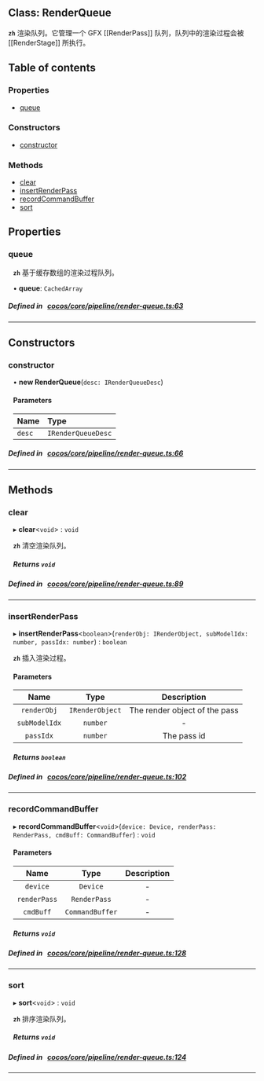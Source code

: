 
## Class: RenderQueue






**`zh`** 渲染队列。它管理一个 GFX [[RenderPass]] 队列，队列中的渲染过程会被 [[RenderStage]] 所执行。



<div class="table-of-content">
<h2>Table of contents</h2>


### Properties

- [ queue](#queue)

### Constructors

- [ constructor](#constructor)

### Methods

- [ clear](#clear)
- [ insertRenderPass](#insertRenderPass)
- [ recordCommandBuffer](#recordCommandBuffer)
- [ sort](#sort)
</div>

## Properties


### queue
<div style="margin-left: 10px;">



**`zh`** 基于缓存数组的渲染过程队列。





•  **queue**:
`CachedArray` 
</div>

##### Defined in &nbsp;   [cocos/core/pipeline/render-queue.ts:63](https://github.com/cocos-creator/engine/blob/c7bf6b8a9/cocos/core/pipeline/render-queue.ts#L63)&nbsp;


___

<!---->
## Constructors


### constructor
<div style="margin-left: 10px;">

• **new RenderQueue**(`desc: IRenderQueueDesc`)

#### Parameters

| Name | Type |
| :------ | :------ |
| `desc` | `IRenderQueueDesc` |
</div>

##### Defined in &nbsp;   [cocos/core/pipeline/render-queue.ts:66](https://github.com/cocos-creator/engine/blob/c7bf6b8a9/cocos/core/pipeline/render-queue.ts#L66)&nbsp;


---

<!---->
## Methods

### clear

<div style="margin-left: 10px;">

▸   **clear**<`void`\> : `void`



**`zh`** 清空渲染队列。





##### Returns `void`
</div>

##### Defined in &nbsp;   [cocos/core/pipeline/render-queue.ts:89](https://github.com/cocos-creator/engine/blob/c7bf6b8a9/cocos/core/pipeline/render-queue.ts#L89)&nbsp;
___
### insertRenderPass

<div style="margin-left: 10px;">

▸   **insertRenderPass**<`boolean`\>(`renderObj: IRenderObject, subModelIdx: number, passIdx: number`) : `boolean`



**`zh`** 插入渲染过程。



#### Parameters

| Name | Type | Description |
| :------: | :------: | :------: |
| `renderObj` | `IRenderObject` | The render object of the pass  |
| `subModelIdx` | `number` | - |
| `passIdx` | `number` | The pass id  |


##### Returns `boolean`
</div>

##### Defined in &nbsp;   [cocos/core/pipeline/render-queue.ts:102](https://github.com/cocos-creator/engine/blob/c7bf6b8a9/cocos/core/pipeline/render-queue.ts#L102)&nbsp;
___
### recordCommandBuffer

<div style="margin-left: 10px;">

▸   **recordCommandBuffer**<`void`\>(`device: Device, renderPass: RenderPass, cmdBuff: CommandBuffer`) : `void`



#### Parameters

| Name | Type | Description |
| :------: | :------: | :------: |
| `device` | `Device` | - |
| `renderPass` | `RenderPass` | - |
| `cmdBuff` | `CommandBuffer` | - |


##### Returns `void`
</div>

##### Defined in &nbsp;   [cocos/core/pipeline/render-queue.ts:128](https://github.com/cocos-creator/engine/blob/c7bf6b8a9/cocos/core/pipeline/render-queue.ts#L128)&nbsp;
___
### sort

<div style="margin-left: 10px;">

▸   **sort**<`void`\> : `void`



**`zh`** 排序渲染队列。





##### Returns `void`
</div>

##### Defined in &nbsp;   [cocos/core/pipeline/render-queue.ts:124](https://github.com/cocos-creator/engine/blob/c7bf6b8a9/cocos/core/pipeline/render-queue.ts#L124)&nbsp;
___
<!---->



